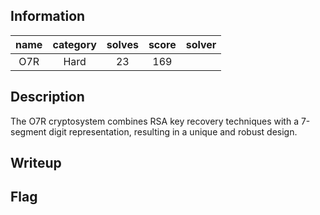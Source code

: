 ## Information
| name | category | solves | score | solver |
|:----:|:--------:|:------:|:-----:|:------:|
| O7R  |   Hard   |   23   |  169  |        |

## Description
The O7R cryptosystem combines RSA key recovery techniques with a 7-segment digit representation, resulting in a unique and robust design.

## Writeup


## Flag

